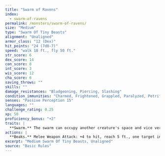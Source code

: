 ```yaml
---
title: "Swarm of Ravens"
index:
  - swarm-of-ravens
permalink: /monsters/swarm-of-ravens/
size: "Medium"
type: "Swarm Of Tiny Beasts"
alignment: "Unaligned"
armor_class: "12 (Dex)"
hit_points: "24 (7d8-7)"
speed: "walk 10 ft., fly 50 ft."
str_score: 6
dex_score: 14
con_score: 8
int_score: 3
wis_score: 12
cha_score: 6
saving_throws: ""
skills: ""
damage_resistances: "Bludgeoning, Piercing, Slashing"
condition_immunities: "Charmed, Frightened, Grappled, Paralyzed, Petrified, Prone, Restrained, Stunned"
senses: "Passive Perception 15"
languages: ""
challenge_rating: 0.25
xp: 50
proficiency_bonus: "+2"
traits: |
  **Swarm.** The swarm can occupy another creature's space and vice versa, and the swarm can move through any opening large enough for a Tiny raven. The swarm can't regain hit points or gain temporary hit points.
actions: |
  **Beaks.** Melee Weapon Attack: +4 to hit, reach 5 ft., one target in the swarm's space. Hit: 7 (2d6) piercing damage, or 3 (1d6) piercing damage if the swarm has half of its hit points or fewer.  
excerpt: "Medium Swarm Of Tiny Beasts, Unaligned"
source: "Basic Rules"
---
```

